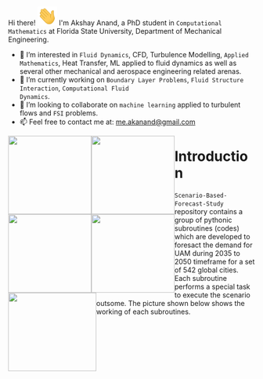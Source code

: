 Hi there! <a target="_blank" rel="noopener noreferrer" href="https://github.com/anand-me/anand-me.github.io/blob/master/Favicon/hello.gif"><img src="https://github.com/anand-me/anand-me.github.io/blob/master/Favicon/hello.gif" width="40px" style="max-width:100%;"></a> I'm Akshay Anand, a PhD student in <code>Computational Mathematics</code> at Florida State University, Department of Mechanical Engineering. </h3>
- 👀 I’m interested in <code>Fluid Dynamics</code>, CFD, Turbulence Modelling, <code>Applied Mathematics</code>, Heat Transfer, ML applied to fluid dynamics as well as several other mechanical and aerospace engineering related arenas.
- 🌱 I’m currently working on <code>Boundary Layer Problems</code>, <code>Fluid Structure Interaction</code>, <code>Computational Fluid Dynamics</code>.
-  💞️ I’m looking to collaborate on <code>machine learning</code> applied to turbulent flows and <code>FSI</code> problems.
- 📫 Feel free to contact me at: me.akanand@gmail.com


<td width="25%">
             <div class="two"><img align="left" width=170px height=160px padding: 750px; src='https://akshayanand.info/Conferences/Research/DBVf.gif'></div>
             <div class="two"><img align="left" width=170px height=160px padding: 750px; src='https://akshayanand.info/Conferences/Research/at.gif'></div> 
             <div class="two"><img align="left" width=170px height=160px padding: 750px; src='https://akshayanand.info/Conferences/Research/transition_to_turbulence.gif'></div> 
             <div class="two"><img align="left" width=170px height=160px padding: 750px; src='https://akshayanand.info/Conferences/Research/PSH.gif'></div> 
             <div class="two"><img align="left" width=180px height=160px padding: 750px; src='https://akshayanand.info/Conferences/Research/PSH.gif'></div>
  
  # Introduction
<p><code>Scenario-Based-Forecast-Study</code> repository contains a group of pythonic subroutines (codes) which are developed to foresact the demand for UAM during 2035 to 2050 timeframe for a set of 542 global cities. Each subroutine performs a special task to execute the scenario outsome. The picture shown below shows the working of each subroutines.</p>
 <!----            
# Find me on the web <g-emoji class="g-emoji" alias="earth_americas" fallback-src="https://github.githubassets.com/images/icons/emoji/unicode/1f30e.png">🌎</g-emoji>
  - Research :[Google Scholar,](https://scholar.google.com/citations?user=5pY2xYQAAAAJ&hl=en&authuser=2) [Researchgate](https://www.researchgate.net/profile/Akshay-Anand-5) and [Orcid](https://orcid.org/0000-0002-5951-1724) 
 - Social : [Linkedin](https://www.linkedin.com/in/akshay-anand-596472148/)
               
                                       
 <!----
# Find me on the web <g-emoji class="g-emoji" alias="earth_americas" fallback-src="https://github.githubassets.com/images/icons/emoji/unicode/1f30e.png">🌎</g-emoji>  
- Published research on [Google Scholar,](https://scholar.google.com/citations?user=5pY2xYQAAAAJ&hl=en&authuser=2) [Researchgate](https://www.researchgate.net/profile/Akshay-Anand-5) and [Orcid](https://orcid.org/0000-0002-5951-1724) 
- Learning in public / open source at [Dev](https://dev.to/anandme)                        
- Sharing updates on [Linkedin](https://www.linkedin.com/in/akshay-anand-596472148/) and [Twitter](https://twitter.com/akshay23sept)
                         &nbsp;  &nbsp; &nbsp; &nbsp; &nbsp; &nbsp; &nbsp; &nbsp; &nbsp; &nbsp; &nbsp; &nbsp; &nbsp; &nbsp; &nbsp; &nbsp; &nbsp; &nbsp; &nbsp; &nbsp; &nbsp; &nbsp; &nbsp; &nbsp; &nbsp; &nbsp; &nbsp; &nbsp; &nbsp; &nbsp; &nbsp; &nbsp; &nbsp; &nbsp; &nbsp; &nbsp; &nbsp; &nbsp; &nbsp; &nbsp; &nbsp; &nbsp; &nbsp; &nbsp; &nbsp; &nbsp; &nbsp; &nbsp; &nbsp;</div> 

<code>Note</code>: The codes are parallelized and uses multiple CPU's which reduces the computation and elapsed time.
</p>
    -------->                     
                          
  
                        
             
         
               
             
             
 <!---- END SAMPLE PROJECT BLOCK           
                      
<!---
anand-me/anand-me is a ✨ special ✨ repository because its `README.md` (this file) appears on your GitHub profile.
You can click the Preview link to take a look at your changes.
<p align="center">
<code>Note</code>: The codes are parallelized and uses multiple CPU's which reduces the computation and elapsed time.
</p>
-------->  


